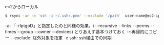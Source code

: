 ec2からローカル
```bash
$ rsync -ar -e 'ssh -i ~/.ssh/.pem' --exclude '/path'  user-name@ec2-ip-address:/ec2-path /local-path
```
-a: 「-rlptgoD」と指定したのと同様の効果。(--recursive --links --perms --times --group --owner --devices)
とりあえず基本つけておく
-r:再帰的にコピー
--exclude: 	除外対象を指定
-e ssh: ssh経由での同期